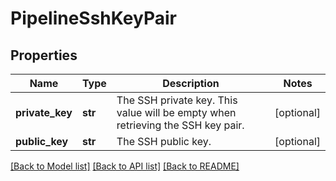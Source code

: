 # PipelineSshKeyPair

## Properties
Name | Type | Description | Notes
------------ | ------------- | ------------- | -------------
**private_key** | **str** | The SSH private key. This value will be empty when retrieving the SSH key pair. | [optional] 
**public_key** | **str** | The SSH public key. | [optional] 

[[Back to Model list]](../README.md#documentation-for-models) [[Back to API list]](../README.md#documentation-for-api-endpoints) [[Back to README]](../README.md)


